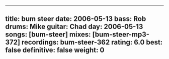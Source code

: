 
---
title: bum steer
date: 2006-05-13
bass:	Rob
drums:	Mike
guitar:	Chad
day: 2006-05-13
songs: [bum-steer]
mixes: [bum-steer-mp3-372]
recordings: bum-steer-362
rating: 6.0
best: false
definitive: false
weight: 0
---
